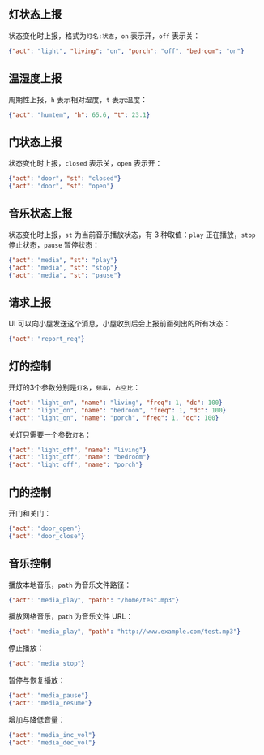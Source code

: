 灯状态上报
--------

状态变化时上报，格式为`灯名:状态`，`on` 表示开，`off` 表示关：
```json
{"act": "light", "living": "on", "porch": "off", "bedroom": "on"}
```

温湿度上报
--------

周期性上报，`h` 表示相对湿度，`t` 表示温度：
```json
{"act": "humtem", "h": 65.6, "t": 23.1}
```

门状态上报
--------

状态变化时上报，`closed` 表示关，`open` 表示开：
```json
{"act": "door", "st": "closed"}
{"act": "door", "st": "open"}
```

音乐状态上报
--------

状态变化时上报，`st` 为当前音乐播放状态，有 3 种取值：`play` 正在播放，`stop` 停止状态，`pause` 暂停状态：
```json
{"act": "media", "st": "play"}
{"act": "media", "st": "stop"}
{"act": "media", "st": "pause"}
```

请求上报
--------

UI 可以向小屋发送这个消息，小屋收到后会上报前面列出的所有状态：
```json
{"act": "report_req"}
```

灯的控制
--------

开灯的3个参数分别是`灯名`，`频率`，`占空比`：
```json
{"act": "light_on", "name": "living", "freq": 1, "dc": 100}
{"act": "light_on", "name": "bedroom", "freq": 1, "dc": 100}
{"act": "light_on", "name": "porch", "freq": 1, "dc": 100}
```

关灯只需要一个参数`灯名`：
```json
{"act": "light_off", "name": "living"}
{"act": "light_off", "name": "bedroom"}
{"act": "light_off", "name": "porch"}
```

门的控制
------

开门和关门：
```json
{"act": "door_open"}
{"act": "door_close"}
```

音乐控制
--------

播放本地音乐，`path` 为音乐文件路径：
```json
{"act": "media_play", "path": "/home/test.mp3"}
```

播放网络音乐，`path` 为音乐文件 URL：
```json
{"act": "media_play", "path": "http://www.example.com/test.mp3"}
```

停止播放：
```json
{"act": "media_stop"}
```

暂停与恢复播放：
```json
{"act": "media_pause"}
{"act": "media_resume"}
```

增加与降低音量：
```json
{"act": "media_inc_vol"}
{"act": "media_dec_vol"}
```
